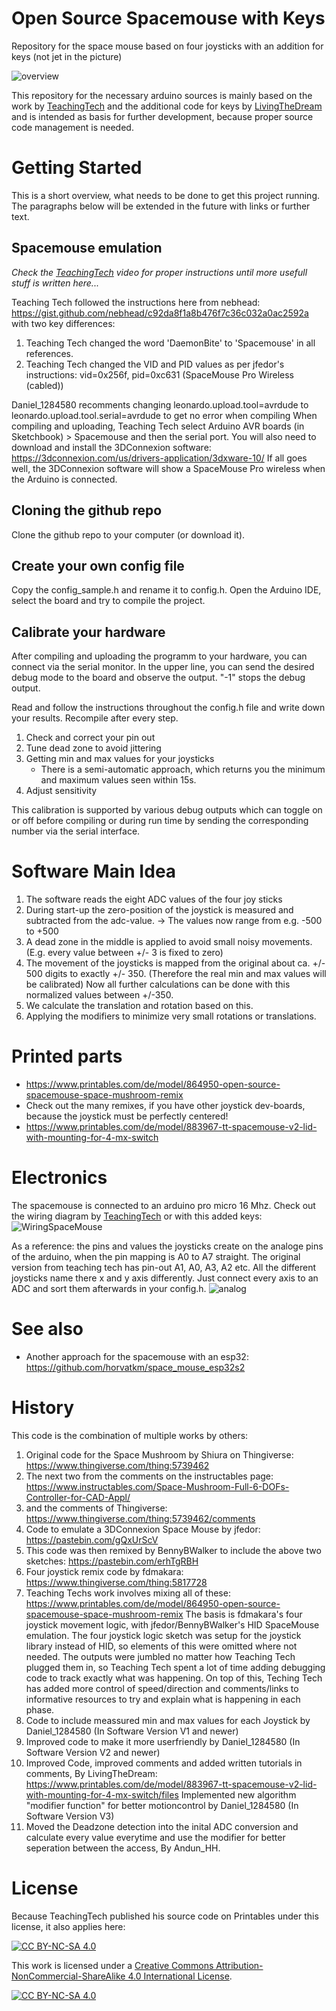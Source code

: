 # Open Source Spacemouse with Keys
Repository for the space mouse based on four joysticks with an addition for keys (not jet in the picture)

![overview](https://github.com/AndunHH/spacemouse/assets/76771247/562b9763-a6fa-47f1-af30-2dd4bbc053b8)

This repository for the necessary arduino sources is mainly based on 
the work by [TeachingTech](https://www.printables.com/de/model/864950-open-source-spacemouse-space-mushroom-remix) and the additional code for keys by [LivingTheDream](https://www.printables.com/de/model/883967-tt-spacemouse-v2-lid-with-mounting-for-4-mx-switch) and is intended as basis for further development, because proper source code management is needed.

# Getting Started
This is a short overview, what needs to be done to get this project running. The paragraphs below will be extended in the future with links or further text.

## Spacemouse emulation
*Check the [TeachingTech](https://www.printables.com/de/model/864950-open-source-spacemouse-space-mushroom-remix) video for proper instructions until more usefull stuff is written here...*

Teaching Tech followed the instructions here from nebhead: https://gist.github.com/nebhead/c92da8f1a8b476f7c36c032a0ac2592a
with two key differences:

1. Teaching Tech changed the word 'DaemonBite' to 'Spacemouse' in all references.
2. Teaching Tech changed the VID and PID values as per jfedor's instructions: vid=0x256f, pid=0xc631 (SpaceMouse Pro Wireless (cabled))

Daniel_1284580 recomments changing leonardo.upload.tool=avrdude to leonardo.upload.tool.serial=avrdude to get no error when compiling
When compiling and uploading, Teaching Tech select Arduino AVR boards (in Sketchbook) > Spacemouse and then the serial port.
You will also need to download and install the 3DConnexion software: https://3dconnexion.com/us/drivers-application/3dxware-10/
If all goes well, the 3DConnexion software will show a SpaceMouse Pro wireless when the Arduino is connected.

## Cloning the github repo
Clone the github repo to your computer (or download it).

## Create your own config file
Copy the config_sample.h and rename it to config.h.
Open the Arduino IDE, select the board and try to compile the project.

## Calibrate your hardware 
After compiling and uploading the programm to your hardware, you can connect via the serial monitor. In the upper line, you can send the desired debug mode to the board and observe the output. "-1" stops the debug output.

Read and follow the instructions throughout the config.h file and write down your results. Recompile after every step.

1. Check and correct your pin out
2. Tune dead zone to avoid jittering
3. Getting min and max values for your joysticks 
	- There is a semi-automatic approach, which returns you the minimum and maximum values seen within 15s.
4. Adjust sensitivity

This calibration is supported by various debug outputs which can toggle on or off before compiling or during run time by sending the corresponding number via the serial interface.


# Software Main Idea 
1. The software reads the eight ADC values of the four joy sticks
2. During start-up the zero-position of the joystick is measured and subtracted from the adc-value. -> The values now range from e.g. -500 to +500
3. A dead zone in the middle is applied to avoid small noisy movements. (E.g. every value between +/- 3 is fixed to zero)
4. The movement of the joysticks is mapped from the original about ca. +/- 500 digits to exactly +/- 350. (Therefore the real min and max values will be calibrated) Now all further calculations can be done with this normalized values between +/-350.
5. We calculate the translation and rotation based on this.
6. Applying the modifiers to minimize very small rotations or translations.

# Printed parts
* https://www.printables.com/de/model/864950-open-source-spacemouse-space-mushroom-remix
* Check out the many remixes, if you have other joystick dev-boards, because the joystick must be perfectly centered!
* https://www.printables.com/de/model/883967-tt-spacemouse-v2-lid-with-mounting-for-4-mx-switch


# Electronics

The spacemouse is connected to an arduino pro micro 16 Mhz. Check out the wiring diagram by [TeachingTech](https://www.printables.com/de/model/864950-open-source-spacemouse-space-mushroom-remix/) or with this added keys:
![WiringSpaceMouse](https://github.com/AndunHH/spacemouse/assets/76771247/e013d9e8-8c01-40e2-9800-abb08bb271dd)

As a reference: the pins and values the joysticks create on the analoge pins of the arduino, when the pin mapping is A0 to A7 straight. The original version from teaching tech has pin-out A1, A0, A3, A2 etc. 
All the different joysticks name there x and y axis differently. Just connect every axis to an ADC and sort them afterwards in your config.h.
![analog](https://github.com/AndunHH/spacemouse/assets/76771247/7948f8bc-7c1c-4189-9ef6-1216a6b8f164)



# See also

* Another approach for the spacemouse with an esp32: https://github.com/horvatkm/space_mouse_esp32s2

# History
This code is the combination of multiple works by others:
1. Original code for the Space Mushroom by Shiura on Thingiverse: https://www.thingiverse.com/thing:5739462
2. The next two from the comments on the instructables page: https://www.instructables.com/Space-Mushroom-Full-6-DOFs-Controller-for-CAD-Appl/
3. and the comments of Thingiverse: https://www.thingiverse.com/thing:5739462/comments
4. Code to emulate a 3DConnexion Space Mouse by jfedor: https://pastebin.com/gQxUrScV
5. This code was then remixed by BennyBWalker to include the above two sketches: https://pastebin.com/erhTgRBH
6. Four joystick remix code by fdmakara: https://www.thingiverse.com/thing:5817728
7. Teaching Techs work involves mixing all of these: https://www.printables.com/de/model/864950-open-source-spacemouse-space-mushroom-remix 
The basis is fdmakara's four joystick movement logic, with jfedor/BennyBWalker's HID SpaceMouse emulation. The four joystick logic sketch was setup for the joystick library instead of HID, so elements of this were omitted where not needed.  The outputs were jumbled no matter how Teaching Tech plugged them in, so Teaching Tech spent a lot of time adding debugging code to track exactly what was happening. On top of this, Teching Tech has added more control of speed/direction and comments/links to informative resources to try and explain what is happening in each phase. 
8. Code to include meassured min and max values for each Joystick by Daniel_1284580 (In Software Version V1 and newer)
9. Improved code to make it more userfriendly by Daniel_1284580 (In Software Version V2 and newer)
10. Improved Code, improved comments and added written tutorials in comments, By LivingTheDream: https://www.printables.com/de/model/883967-tt-spacemouse-v2-lid-with-mounting-for-4-mx-switch/files Implemented new algorithm "modifier function" for better motioncontrol by Daniel_1284580 (In Software Version V3) 
11. Moved the Deadzone detection into the inital ADC conversion and calculate every value everytime and use the modifier for better seperation between the access, By Andun_HH.

# License
Because TeachingTech published his source code on Printables under this license, it also applies here:

[![CC BY-NC-SA 4.0][cc-by-nc-sa-shield]][cc-by-nc-sa]

This work is licensed under a
[Creative Commons Attribution-NonCommercial-ShareAlike 4.0 International License][cc-by-nc-sa].

[![CC BY-NC-SA 4.0][cc-by-nc-sa-image]][cc-by-nc-sa]

[cc-by-nc-sa]: http://creativecommons.org/licenses/by-nc-sa/4.0/
[cc-by-nc-sa-image]: https://licensebuttons.net/l/by-nc-sa/4.0/88x31.png
[cc-by-nc-sa-shield]: https://img.shields.io/badge/License-CC%20BY--NC--SA%204.0-lightgrey.svg
